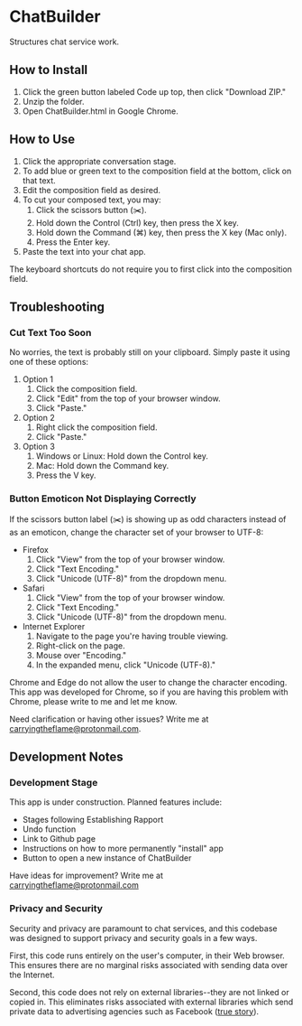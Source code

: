 # ChatBuilder
 Structures chat service work.


## How to Install
1. Click the green button labeled Code up top, then click "Download ZIP."
2. Unzip the folder.
3. Open ChatBuilder.html in Google Chrome.


## How to Use
1. Click the appropriate conversation stage.
2. To add blue or green text to the composition field at the bottom, click on that text.
3. Edit the composition field as desired.
4. To cut your composed text, you may:
    1. Click the scissors button (✂️).
    2. Hold down the Control (Ctrl) key, then press the X key.
    3. Hold down the Command (⌘) key, then press the X key (Mac only).
    4. Press the Enter key.
5. Paste the text into your chat app.

The keyboard shortcuts do not require you to first click into the composition field.


## Troubleshooting

### Cut Text Too Soon
No worries, the text is probably still on your clipboard. Simply paste it using one of these options:
1. Option 1
    1. Click the composition field.
    2. Click "Edit" from the top of your browser window.
    3. Click "Paste."
2. Option 2
    1. Right click the composition field.
    2. Click "Paste."
3. Option 3
    1. Windows or Linux: Hold down the Control key.
    2. Mac: Hold down the Command key.
    3. Press the V key.

### Button Emoticon Not Displaying Correctly
If the scissors button label (✂️) is showing up as odd characters instead of as an emoticon, change the character set of your browser to UTF-8:

- Firefox
    1. Click "View" from the top of your browser window.
    2. Click "Text Encoding."
    3. Click "Unicode (UTF-8)" from the dropdown menu.
- Safari
    1. Click "View" from the top of your browser window.
    2. Click "Text Encoding."
    3. Click "Unicode (UTF-8)" from the dropdown menu.
- Internet Explorer
    1. Navigate to the page you're having trouble viewing.
    2. Right-click on the page.
    3. Mouse over "Encoding."
    4. In the expanded menu, click "Unicode (UTF-8)."

Chrome and Edge do not allow the user to change the character encoding. This app was developed for Chrome, so if you are having this problem with Chrome, please write to me and let me know. 

Need clarification or having other issues? Write me at <carryingtheflame@protonmail.com>.


## Development Notes

### Development Stage
This app is under construction. Planned features include:
- Stages following Establishing Rapport
- Undo function
- Link to Github page
- Instructions on how to more permanently "install" app
- Button to open a new instance of ChatBuilder

Have ideas for improvement? Write me at <carryingtheflame@protonmail.com>

### Privacy and Security
Security and privacy are paramount to chat services, and this codebase was designed to support privacy and security goals in a few ways.

First, this code runs entirely on the user's computer, in their Web browser. This ensures there are no marginal risks associated with sending data over the Internet.

Second, this code does not rely on external libraries--they are not linked or copied in. This eliminates risks associated with external libraries which send private data to advertising agencies such as Facebook ([true story](https://www.statnews.com/2023/06/13/suicide-hotlines-988-data-privacy-facebook/)).
